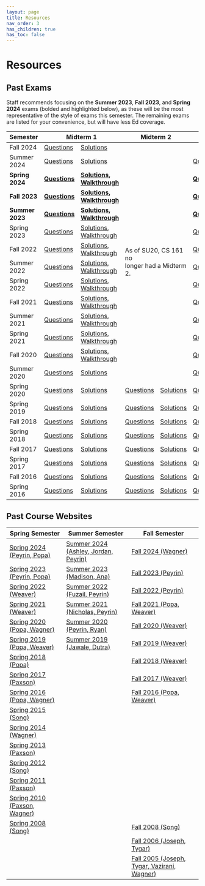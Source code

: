 ```yaml
---
layout: page
title: Resources
nav_order: 3
has_children: true
has_toc: false
---
```


# Resources

## Past Exams

Staff recommends focusing on the <strong>Summer 2023</strong>, <strong>Fall 2023</strong>, and <strong>Spring 2024</strong> exams (bolded and highlighted below), as these will be the most representative of the style of exams this semester. The remaining exams are listed for your convenience, but will have less Ed coverage.

<table>
<thead>
  <tr>
    <th>Semester</th>
    <th colspan="2">Midterm 1<br></th>
    <th colspan="2">Midterm 2</th>
    <th colspan="2">Final</th>
  </tr>
</thead>
<tbody>
  <tr>
      <td>Fall 2024</td>
      <td><a href="https://assets.cs161.org/exams/fa24/fa24mt.pdf" aria-label="Questions for Fall 2024 Midterm">Questions</a></td>
      <td><a href="https://assets.cs161.org/exams/fa24/fa24mtsolutions.pdf" aria-label="Solutions for Fall 2024 Midterm">Solutions</a></td>
      <td colspan="2" rowspan="14">As of SU20, CS 161 no<br>longer had a Midterm 2.</td>
      <td></td>
      <td></td>
  </tr>
  <tr>
      <td>Summer 2024</td>
      <td><a href="https://assets.cs161.org/exams/su24/su24mt.pdf" aria-label="Questions for Summer 2024 Midterm">Questions</a></td>
      <td><a href="https://assets.cs161.org/exams/su24/su24mtsolutions.pdf" aria-label="Solutions for Summer 2024 Midterm">Solutions</a></td>
      <td><a href="https://assets.cs161.org/exams/su24/su24final.pdf" aria-label="Questions for Summer 2024 Final">Questions</a></td>
      <td><a href="https://assets.cs161.org/exams/su24/su24finalsolutions.pdf" aria-label="Solutions for Summer 2024 Final">Solutions</a>, <a href="https://www.youtube.com/playlist?list=PLfBkt1-_BHX-wDKpXNk8xQYVAt6zYwm-x" aria-label="Walkthrough for Summer 2024 Final">Walkthrough</a></td>
  </tr>
  <tr class="cell-highlight">
      <td><strong>Spring 2024</strong></td>
      <td><strong><a href="https://assets.cs161.org/exams/sp24/sp24mt.pdf" aria-label="Questions for Spring 2024 Midterm">Questions</a></strong></td>
      <td><strong><a href="https://assets.cs161.org/exams/sp24/sp24mtsolutions.pdf" aria-label="Solutions for Spring 2024 Midterm">Solutions</a>, <a href="https://www.youtube.com/playlist?list=PLfBkt1-_BHX9mqS8ZOf9CqHdnOZ3AuAQY" aria-label="Walkthrough for Spring 2024 Midterm">Walkthrough</a></strong></td>
      <td><strong><a href="https://assets.cs161.org/exams/sp24/sp24final.pdf" aria-label="Questions for Spring 2024 Final">Questions</a></strong></td>
      <td><strong><a href="https://assets.cs161.org/exams/sp24/sp24finalsolutions.pdf" aria-label="Solutions for Spring 2024 Final">Solutions</a>, <a href="https://www.youtube.com/playlist?list=PLfBkt1-_BHX8EvBsNR_ffQJ_y0FZSCkrK" aria-label="Walkthrough for Spring 2024 Final">Walkthrough</a></strong></td>
  </tr>
  <tr class="cell-highlight">
    <td><strong>Fall 2023</strong></td>
    <td><strong><a href="https://assets.cs161.org/exams/fa23/fa23mt.pdf" aria-label="Questions for Fall 2023 Midterm">Questions</a></strong></td>
    <td><strong><a href="https://assets.cs161.org/exams/fa23/fa23mtsolutions.pdf"  aria-label="Solutions for Fall 2023 Midterm">Solutions</a>, <a href="https://www.youtube.com/playlist?list=PLfBkt1-_BHX9IJv5ccJ8zd7W4QnSUu8i5"  aria-label="Walkthrough for Fall 2023 Midterm">Walkthrough</a></strong></td>
    <td><strong><a href="https://assets.cs161.org/exams/fa23/fa23final.pdf"  aria-label="Questions for Fall 2023 Final">Questions</a></strong></td>
    <td><strong><a href="https://assets.cs161.org/exams/fa23/fa23finalsolutions.pdf"  aria-label="Solutions for Fall 2023 Final">Solutions</a>, <a href="https://www.youtube.com/playlist?list=PLfBkt1-_BHX-EUO8yEtNlfowaEtXdt6Zx"  aria-label="Walkthrough for Fall 2023 Final">Walkthrough</a></strong></td>
 </tr>
  <tr class="cell-highlight">
    <td><strong>Summer 2023</strong></td>
    <td><strong><a href="https://assets.cs161.org/exams/su23/su23mt.pdf"  aria-label="Questions for Summer 2023 Midterm">Questions</a></strong></td>
    <td><strong><a href="https://assets.cs161.org/exams/su23/su23mtsolutions.pdf" aria-label="Solutions for Summer 2023 Midterm">Solutions</a>, <a href="https://www.youtube.com/playlist?list=PLfBkt1-_BHX_KmgS1VIwwHOqU4-8IzggZ" aria-label="Walkthrough for Summer 2023 Midterm">Walkthrough</a></strong></td>
    <td><strong><a href="https://assets.cs161.org/exams/su23/su23final.pdf" aria-label="Questions for Summer 2023 Final">Questions</a></strong></td>
    <td><strong><a href="https://assets.cs161.org/exams/su23/su23finalsolutions.pdf" aria-label="Solutions for Summer 2023 Final">Solutions</a>, <a href="https://www.youtube.com/playlist?list=PLfBkt1-_BHX_31EKt0wOdcw3o-C_IL1HD" aria-label="Walkthrough for Summer 2023 Final">Walkthrough</a></strong></td>
 </tr>
  <tr>
    <td>Spring 2023</td>
    <td><a href="https://assets.cs161.org/exams/sp23/sp23mt.pdf" aria-label="Questions for Spring 2023 Midterm">Questions</a></td>
    <td><a href="https://assets.cs161.org/exams/sp23/sp23mtsolutions.pdf" aria-label="Solutions for Spring 2023 Midterm">Solutions</a>, <a href="https://www.youtube.com/playlist?list=PLfBkt1-_BHX9Gw66I_qqG_xO_ZramggPo" aria-label="Walkthrough for Spring 2023 Midterm">Walkthrough</a></td>
    <td><a href="https://assets.cs161.org/exams/sp23/sp23final.pdf" aria-label="Questions for Spring 2023 Final">Questions</a></td>
    <td><a href="https://assets.cs161.org/exams/sp23/sp23finalsolutions.pdf" aria-label="Solutions for Spring 2023 Final">Solutions</a>, <a href="https://www.youtube.com/playlist?list=PLfBkt1-_BHX94huVwO2ggb4MZxEml9bft" aria-label="Walkthrough for Spring 2023 Final">Walkthrough</a></td>
 </tr>
  <tr>
    <td>Fall 2022</td>
    <td><a href="https://assets.cs161.org/exams/fa22/fa22mt1.pdf" aria-label="Questions for Fall 2022 Midterm">Questions</a></td>
    <td><a href="https://assets.cs161.org/exams/fa22/fa22mt1solutions.pdf" aria-label="Solutions for Fall 2022 Midterm">Solutions</a>, <a href="https://www.youtube.com/playlist?list=PLfBkt1-_BHX9hwHLqxFUK1H5zibhXBVrq" aria-label="Walkthrough for Fall 2022 Midterm">Walkthrough</a></td>
    <td><a href="https://assets.cs161.org/exams/fa22/fa22final.pdf" aria-label="Questions for Fall 2022 Final">Questions</a></td>
    <td><a href="https://assets.cs161.org/exams/fa22/fa22finalsolutions.pdf" aria-label="Solutions for Fall 2022 Final">Solutions</a>, <a href="https://www.youtube.com/playlist?list=PLfBkt1-_BHX9ztHF4lmk4MsHuRXZSh3fB" aria-label="Walkthrough for Fall 2022 Final">Walkthrough</a></td>
 </tr>
  <tr>
    <td>Summer 2022</td>
    <td><a href="https://assets.cs161.org/exams/su22/su22mt.pdf" aria-label="Questions for Summer 2022 Midterm">Questions</a></td>
    <td><a href="https://assets.cs161.org/exams/su22/su22mtsolutions.pdf" aria-label="Solutions for Summer 2022 Midterm">Solutions</a>, <a href="https://www.youtube.com/playlist?list=PLfBkt1-_BHX_dHucfNmbCT-6gIfT5QImC" aria-label="Walkthrough for Summer 2022 Midterm">Walkthrough</a></td>
    <td><a href="https://assets.cs161.org/exams/su22/su22final.pdf" aria-label="Questions for Summer 2022 Final">Questions</a></td>
    <td><a href="https://assets.cs161.org/exams/su22/su22finalsolutions.pdf" aria-label="Solutions for Summer 2022 Final">Solutions</a>, <a href="https://www.youtube.com/playlist?list=PLfBkt1-_BHX9xVkX-fqGJRK0vWrPGuM7O" aria-label="Walkthrough for Summer 2022 Final">Walkthrough</a></td>
  </tr>
  <tr>
    <td>Spring 2022</td>
    <td><a href="https://assets.cs161.org/exams/sp22/sp22mt.pdf" aria-label="Questions for Spring 2022 Midterm">Questions</a></td>
    <td><a href="https://assets.cs161.org/exams/sp22/sp22mtsolutions.pdf" aria-label="Solutions for Spring 2022 Midterm">Solutions</a>, <a href="https://www.youtube.com/playlist?list=PLfBkt1-_BHX_Oq5peoWRbYaW3II8VrA04"  aria-label="Walkthrough for Spring 2022 Midterm">Walkthrough</a></td>
    <td><a href="https://assets.cs161.org/exams/sp22/sp22final.pdf" aria-label="Questions for Spring 2022 Final">Questions</a></td>
    <td><a href="https://assets.cs161.org/exams/sp22/sp22finalsolutions.pdf" aria-label="Solutions for Spring 2022 Final">Solutions</a>, <a href="https://www.youtube.com/playlist?list=PLfBkt1-_BHX-sGW2eMT5EloDyFqBqCMvr" aria-label="Walkthrough for Spring 2022 Final">Walkthrough</a></td>
  </tr>
  <tr>
    <td>Fall 2021</td>
    <td><a href="https://assets.cs161.org/exams/fa21/fa21mt1.pdf" aria-label="Questions for Fall 2021 Midterm">Questions</a></td>
    <td><a href="https://assets.cs161.org/exams/fa21/fa21mt1solutions.pdf" aria-label="Solutions for Fall 2021 Midterm">Solutions</a>, <a href="https://www.youtube.com/playlist?list=PLfBkt1-_BHX_VAIdpm3QyXxZl1EGMCaZG" aria-label="Walkthrough for Fall 2021 Midterm">Walkthrough</a></td>
    <td><a href="https://assets.cs161.org/exams/fa21/fa21final.pdf" aria-label="Questions for Fall 2021 Final">Questions</a></td>
    <td><a href="https://assets.cs161.org/exams/fa21/fa21finalsolutions.pdf" aria-label="Solutions for Fall 2021 Final">Solutions</a>, <a href="https://www.youtube.com/playlist?list=PLfBkt1-_BHX9u2PKT1WPnnhmh7U3pxaXM" aria-label="Walkthrough for Fall 2021 Final">Walkthrough</a></td>
  </tr>
  <tr>
    <td>Summer 2021</td>
    <td><a href="https://assets.cs161.org/exams/su21/su21mt.pdf" aria-label="Questions for Summer 2021 Midterm">Questions</a></td>
    <td><a href="https://assets.cs161.org/exams/su21/su21mtsolutions.pdf" aria-label="Solutions for Summer 2021 Midterm">Solutions</a>, <a href="https://www.youtube.com/playlist?list=PLfBkt1-_BHX9hKIPRcAmUkB2HoYPCKdt_" aria-label="Walkthrough for Summer 2021 Midterm">Walkthrough</a></td>
    <td><a href="https://assets.cs161.org/exams/su21/su21final.pdf" aria-label="Questions for Summer 2021 Final">Questions</a></td>
    <td><a href="https://assets.cs161.org/exams/su21/su21finalsolutions.pdf" aria-label="Solutions for Summer 2021 Final">Solutions</a>, <a href="https://www.youtube.com/playlist?list=PLfBkt1-_BHX9MDPhgD7EjjFVvKxglCYPW" aria-label="Walkthrough for Summer 2021 Final">Walkthrough</a></td>
  </tr>
  <tr>
    <td>Spring 2021</td>
    <td><a href="https://assets.cs161.org/exams/sp21/sp21mt.pdf" aria-label="Questions for Spring 2021 Midterm">Questions</a></td>
    <td><a href="https://assets.cs161.org/exams/sp21/sp21mtsolutions.pdf" aria-label="Solutions for Spring 2021 Midterm">Solutions</a>, <a href="https://www.youtube.com/playlist?list=PLfBkt1-_BHX_IieElIGy1c8TmJ5uMebT8" aria-label="Walkthrough for Spring 2021 Midterm">Walkthrough</a></td>
    <td><a href="https://assets.cs161.org/exams/sp21/sp21final.pdf" aria-label="Questions for Spring 2021 Final">Questions</a></td>
    <td><a href="https://assets.cs161.org/exams/sp21/sp21finalsolutions.pdf" aria-label="Solutions for Spring 2021 Final">Solutions</a>, <a href="https://www.youtube.com/playlist?list=PLfBkt1-_BHX_ndlnYNe-zZVTun-w7NxPk" aria-label="Walkthrough for Spring 2021 Final">Walkthrough</a></td>
  </tr>
  <tr>
    <td>Fall 2020</td>
    <td><a href="https://assets.cs161.org/exams/fa20/fa20mt.pdf" aria-label="Questions for Fall 2020 Midterm">Questions</a></td>
    <td><a href="https://assets.cs161.org/exams/fa20/fa20mtsolutions.pdf" aria-label="Solutions for Fall 2020 Midterm">Solutions</a>, <a href="https://www.youtube.com/playlist?list=PLfBkt1-_BHX81flFLC3Y6D_dfiL8EjhSa" aria-label="Walkthrough for Fall 2020 Midterm">Walkthrough</a></td>
    <td><a href="https://assets.cs161.org/exams/fa20/fa20final.pdf" aria-label="Questions for Fall 2020 Final">Questions</a></td>
    <td><a href="https://assets.cs161.org/exams/fa20/fa20finalsolutions.pdf" aria-label="Solutions for Fall 2020 Final">Solutions</a></td>
  </tr>
  <tr>
    <td>Summer 2020</td>
    <td><a href="https://assets.cs161.org/exams/su20/su20mt.pdf" aria-label="Questions for Summer 2020 Midterm">Questions</a></td>
    <td><a href="https://assets.cs161.org/exams/su20/su20mtsolutions.pdf" aria-label="Solutions for Summer 2020 Midterm">Solutions</a></td>
    <td><a href="https://assets.cs161.org/exams/su20/su20final.pdf" aria-label="Questions for Summer 2020 Final">Questions</a></td>
    <td><a href="https://assets.cs161.org/exams/su20/su20finalsolutions.pdf" aria-label="Solutions for Summer 2020 Final">Solutions</a></td>
  </tr>
  <tr>
    <td>Spring 2020</td>
    <td><a href="https://assets.cs161.org/exams/sp20/sp20mt1.pdf" aria-label="Questions for Spring 2020 Midterm 1">Questions</a></td>
    <td><a href="https://assets.cs161.org/exams/sp20/sp20mt1solutions.pdf" aria-label="Solutions for Spring 2020 Midterm 1">Solutions</a></td>
    <td><a href="https://assets.cs161.org/exams/sp20/sp20mt2.pdf" aria-label="Questions for Spring 2020 Midterm 2">Questions</a></td>
    <td><a href="https://assets.cs161.org/exams/sp20/sp20mt2solutions.pdf" aria-label="Solutions for Spring 2020 Midterm 2">Solutions</a></td>
    <td><a href="https://assets.cs161.org/exams/sp20/sp20final.pdf" aria-label="Questions for Spring 2020 Final">Questions</a></td>
    <td><a href="https://assets.cs161.org/exams/sp20/sp20finalsolutions.pdf" aria-label="Solutions for Spring 2020 Final">Solutions</a></td>
  </tr>
  <tr>
    <td>Spring 2019</td>
    <td><a href="https://assets.cs161.org/exams/sp19/sp19mt1.pdf" aria-label="Questions for Spring 2019 Midterm 1">Questions</a></td>
    <td><a href="https://assets.cs161.org/exams/sp19/sp19mt1solutions.pdf" aria-label="Solutions for Spring 2019 Midterm 1">Solutions</a></td>
    <td><a href="https://assets.cs161.org/exams/sp19/sp19mt2.pdf" aria-label="Questions for Spring 2019 Midterm 2">Questions</a></td>
    <td><a href="https://assets.cs161.org/exams/sp19/sp19mt2solutions.pdf" aria-label="Solutions for Spring 2019 Midterm 2">Solutions</a></td>
    <td><a href="https://assets.cs161.org/exams/sp19/sp19final.pdf" aria-label="Questions for Spring 2019 Final">Questions</a></td>
    <td><a href="https://assets.cs161.org/exams/sp19/sp19finalsolutions.pdf" aria-label="Solutions for Spring 2019 Final">Solutions</a></td>
  </tr>
  <tr>
    <td>Fall 2018</td>
    <td><a href="https://assets.cs161.org/exams/fa18/fa18mt1.pdf" aria-label="Questions for Fall 2018 Midterm 1">Questions</a></td>
    <td><a href="https://assets.cs161.org/exams/fa18/fa18mt1solutions.pdf" aria-label="Solutions for Fall 2018 Midterm 1">Solutions</a></td>
    <td><a href="https://assets.cs161.org/exams/fa18/fa18mt2.pdf" aria-label="Questions for Fall 2018 Midterm 2">Questions</a></td>
    <td><a href="https://assets.cs161.org/exams/fa18/fa18mt2solutions.pdf" aria-label="Solutions for Fall 2018 Midterm 2">Solutions</a></td>
    <td><a href="https://assets.cs161.org/exams/fa18/fa18final.pdf" aria-label="Questions for Fall 2018 Final">Questions</a></td>
    <td><a href="https://assets.cs161.org/exams/fa18/fa18finalsolutions.pdf" aria-label="Solutions for Fall 2018 Final">Solutions</a></td>
  </tr>
  <tr>
    <td>Spring 2018</td>
    <td><a href="https://assets.cs161.org/exams/sp18/sp18mt1.pdf" aria-label="Questions for Spring 2018 Midterm 1">Questions</a></td>
    <td><a href="https://assets.cs161.org/exams/sp18/sp18mt1solutions.pdf" aria-label="Solutions for Spring 2018 Midterm 1">Solutions</a></td>
    <td><a href="https://assets.cs161.org/exams/sp18/sp18mt2.pdf" aria-label="Questions for Spring 2018 Midterm 2">Questions</a></td>
    <td><a href="https://assets.cs161.org/exams/sp18/sp18mt2solutions.pdf" aria-label="Solutions for Spring 2018 Midterm 2">Solutions</a></td>
    <td><a href="https://assets.cs161.org/exams/sp18/sp18final.pdf" aria-label="Questions for Spring 2018 Final">Questions</a></td>
    <td><a href="https://assets.cs161.org/exams/sp18/sp18finalsolutions.pdf" aria-label="Solutions for Spring 2018 Final">Solutions</a></td>
  </tr>
  <tr>
    <td>Fall 2017</td>
    <td><a href="https://assets.cs161.org/exams/fa17/fa17mt1.pdf" aria-label="Questions for Fall 2017 Midterm 1">Questions</a></td>
    <td><a href="https://assets.cs161.org/exams/fa17/fa17mt1solutions.pdf" aria-label="Solutions for Fall 2017 Midterm 1">Solutions</a></td>
    <td><a href="https://assets.cs161.org/exams/fa17/fa17mt2.pdf" aria-label="Questions for Fall 2017 Midterm 2">Questions</a></td>
    <td><a href="https://assets.cs161.org/exams/fa17/fa17mt2solutions.pdf" aria-label="Solutions for Fall 2017 Midterm 2">Solutions</a></td>
    <td><a href="https://assets.cs161.org/exams/fa17/fa17final.pdf" aria-label="Questions for Fall 2017 Final">Questions</a></td>
    <td><a href="https://assets.cs161.org/exams/fa17/fa17finalsolutions.pdf" aria-label="Solutions for Fall 2017 Final">Solutions</a></td>
  </tr>
  <tr>
    <td>Spring 2017</td>
    <td><a href="https://assets.cs161.org/exams/sp17/sp17mt1.pdf" aria-label="Questions for Spring 2017 Midterm 1">Questions</a></td>
    <td><a href="https://assets.cs161.org/exams/sp17/sp17mt1solutions.pdf" aria-label="Solutions for Spring 2017 Midterm 1">Solutions</a></td>
    <td><a href="https://assets.cs161.org/exams/sp17/sp17mt2.pdf" aria-label="Questions for Spring 2017 Midterm 2">Questions</a></td>
    <td><a href="https://assets.cs161.org/exams/sp17/sp17mt2solutions.pdf" aria-label="Solutions for Spring 2017 Midterm 2">Solutions</a></td>
    <td><a href="https://assets.cs161.org/exams/sp17/sp17final.pdf" aria-label="Questions for Spring 2017 Final">Questions</a></td>
    <td><a href="https://assets.cs161.org/exams/sp17/sp17finalsolutions.pdf" aria-label="Solutions for Spring 2017 Final">Solutions</a></td>
  </tr>
  <tr>
    <td>Fall 2016</td>
    <td><a href="https://assets.cs161.org/exams/fa16/fa16mt1.pdf" aria-label="Questions for Fall 2016 Midterm 1">Questions</a></td>
    <td><a href="https://assets.cs161.org/exams/fa16/fa16mt1solutions.pdf" aria-label="Solutions for Fall 2016 Midterm 1">Solutions</a></td>
    <td><a href="https://assets.cs161.org/exams/fa16/fa16mt2.pdf" aria-label="Questions for Fall 2016 Midterm 2">Questions</a></td>
    <td><a href="https://assets.cs161.org/exams/fa16/fa16mt2solutions.pdf" aria-label="Solutions for Fall 2016 Midterm 2">Solutions</a></td>
    <td><a href="https://assets.cs161.org/exams/fa16/fa16final.pdf" aria-label="Questions for Fall 2016 Final">Questions</a></td>
    <td><a href="https://assets.cs161.org/exams/fa16/fa16finalsolutions.pdf" aria-label="Solutions for Fall 2016 Final">Solutions</a></td>
  </tr>
  <tr>
    <td>Spring 2016</td>
    <td><a href="https://assets.cs161.org/exams/sp16/sp16mt1.pdf" aria-label="Questions for Spring 2016 Midterm 1">Questions</a></td>
    <td><a href="https://assets.cs161.org/exams/sp16/sp16mt1solutions.pdf" aria-label="Solutions for Spring 2016 Midterm 1">Solutions</a></td>
    <td><a href="https://assets.cs161.org/exams/sp16/sp16mt2.pdf" aria-label="Questions for Spring 2016 Midterm 2">Questions</a></td>
    <td><a href="https://assets.cs161.org/exams/sp16/sp16mt2solutions.pdf" aria-label="Solutions for Spring 2016 Midterm 2">Solutions</a></td>
    <td><a href="https://assets.cs161.org/exams/sp16/sp16final.pdf" aria-label="Questions for Spring 2016 Final">Questions</a></td>
    <td><a href="https://assets.cs161.org/exams/sp16/sp16finalsolutions.pdf" aria-label="Solutions for Spring 2016 Final">Solutions</a></td>
  </tr>
</tbody>
</table>

## Past Course Websites

<table>
<thead>
  <tr>
    <th>Spring Semester</th>
    <th>Summer Semester</th>
    <th>Fall Semester</th>
  </tr>
</thead>
<tbody>
  <tr>
    <td><a href="https://sp24.cs161.org/">Spring 2024 (Peyrin, Popa)</a></td>
    <td><a href="https://su24.cs161.org/">Summer 2024 (Ashley, Jordan, Peyrin)</a></td>
    <td><a href="https://fa24.cs161.org/">Fall 2024 (Wagner)</a></td>
  </tr>
  <tr>
    <td><a href="https://sp23.cs161.org/">Spring 2023 (Peyrin, Popa)</a></td>
    <td><a href="https://su23.cs161.org/">Summer 2023 (Madison, Ana)</a></td>
    <td><a href="https://fa23.cs161.org/">Fall 2023 (Peyrin)</a></td>
  </tr>
  <tr>
    <td><a href="https://sp22.cs161.org/">Spring 2022 (Weaver)</a></td>
    <td><a href="https://su22.cs161.org/">Summer 2022 (Fuzail, Peyrin)</a></td>
    <td><a href="https://fa22.cs161.org/">Fall 2022 (Peyrin)</a></td>
  </tr>
  <tr>
    <td><a href="https://sp21.cs161.org/">Spring 2021 (Weaver)</a></td>
    <td><a href="https://su21.cs161.org/">Summer 2021 (Nicholas, Peyrin)</a></td>
    <td><a href="https://fa21.cs161.org/">Fall 2021 (Popa, Weaver)</a></td>
  </tr>
  <tr>
    <td><a href="https://sp20.cs161.org/">Spring 2020 (Popa, Wagner)</a></td>
    <td><a href="https://su20.cs161.org/">Summer 2020 (Peyrin, Ryan)</a></td>
    <td><a href="https://fa20.cs161.org/">Fall 2020 (Weaver)</a></td>
  </tr>
  <tr>
    <td><a href="https://inst.eecs.berkeley.edu/~cs161/sp19/">Spring 2019 (Popa, Weaver)</a></td>
    <td><a href="https://inst.eecs.berkeley.edu/~cs161/su19/">Summer 2019 (Jawale, Dutra)</a></td>
    <td><a href="https://fa19.cs161.org/">Fall 2019 (Weaver)</a></td>
  </tr>
  <tr>
    <td><a href="https://inst.eecs.berkeley.edu/~cs161/sp18/">Spring 2018 (Popa)</a></td>
    <td></td>
    <td><a href="https://inst.eecs.berkeley.edu/~cs161/fa18/">Fall 2018 (Weaver)</a></td>
  </tr>
  <tr>
    <td><a href="https://www.icir.org/vern/cs161-sp17/">Spring 2017 (Paxson)</a></td>
    <td></td>
    <td><a href="https://inst.eecs.berkeley.edu/~cs161/fa17/">Fall 2017 (Weaver)</a></td>
  </tr>
  <tr>
    <td><a href="https://inst.eecs.berkeley.edu/~cs161/sp16/">Spring 2016 (Popa, Wagner)</a></td>
    <td></td>
    <td><a href="https://inst.eecs.berkeley.edu/~cs161/fa16/">Fall 2016 (Popa, Weaver)</a></td>
  </tr>
  <tr>
    <td><a href="https://inst.eecs.berkeley.edu/~cs161/sp15/">Spring 2015 (Song)</a></td>
    <td></td>
    <td></td>
  </tr>
  <tr>
    <td><a href="https://inst.eecs.berkeley.edu/~cs161/sp14/">Spring 2014 (Wagner)</a></td>
    <td></td>
    <td></td>
  </tr>
  <tr>
    <td><a href="http://www.icir.org/vern/cs161-sp13/">Spring 2013 (Paxson)</a></td>
    <td></td>
    <td></td>
  </tr>
  <tr>
    <td><a href="https://people.eecs.berkeley.edu/~dawnsong/teaching/s12-cs161/">Spring 2012 (Song)</a></td>
    <td></td>
    <td></td>
  </tr>
  <tr>
    <td><a href="https://inst.eecs.berkeley.edu/~cs161/sp11/">Spring 2011 (Paxson)</a></td>
    <td></td>
    <td></td>
  </tr>
  <tr>
    <td><a href="https://inst.eecs.berkeley.edu/~cs161/sp10/">Spring 2010 (Paxson, Wagner)</a></td>
    <td></td>
    <td></td>
  </tr>
  <tr>
    <td><a href="https://inst.eecs.berkeley.edu/~cs161/sp08/">Spring 2008 (Song)</a></td>
    <td></td>
    <td><a href="https://inst.eecs.berkeley.edu/~cs161/fa08/">Fall 2008 (Song)</a></td>
  </tr>
  <tr>
    <td></td>
    <td></td>
    <td><a href="https://inst.eecs.berkeley.edu/~cs161/fa06/">Fall 2006 (Joseph, Tygar)</a></td>
  </tr>
  <tr>
    <td></td>
    <td></td>
    <td><a href="https://inst.eecs.berkeley.edu/~cs161/fa05/">Fall 2005 (Joseph, Tygar, Vazirani, Wagner)</a></td>
  </tr>
</tbody>
</table>
